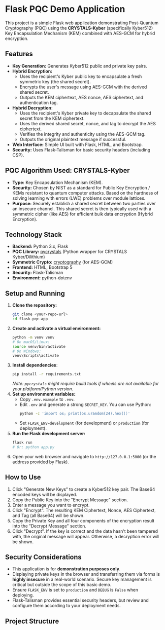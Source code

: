 # Flask PQC Demo Application

This project is a simple Flask web application demonstrating Post-Quantum Cryptography (PQC) using the **CRYSTALS-Kyber** (specifically Kyber512) Key Encapsulation Mechanism (KEM) combined with AES-GCM for hybrid encryption.

## Features

*   **Key Generation:** Generates Kyber512 public and private key pairs.
*   **Hybrid Encryption:**
    *   Uses the recipient's Kyber public key to encapsulate a fresh symmetric key (the shared secret).
    *   Encrypts the user's message using AES-GCM with the derived shared secret.
    *   Outputs the KEM ciphertext, AES nonce, AES ciphertext, and authentication tag.
*   **Hybrid Decryption:**
    *   Uses the recipient's Kyber private key to decapsulate the shared secret from the KEM ciphertext.
    *   Uses the derived shared secret, nonce, and tag to decrypt the AES ciphertext.
    *   Verifies the integrity and authenticity using the AES-GCM tag.
    *   Outputs the original plaintext message if successful.
*   **Web Interface:** Simple UI built with Flask, HTML, and Bootstrap.
*   **Security:** Uses Flask-Talisman for basic security headers (including CSP).

## PQC Algorithm Used: CRYSTALS-Kyber

*   **Type:** Key Encapsulation Mechanism (KEM).
*   **Security:** Chosen by NIST as a standard for Public Key Encryption / KEMs resistant to quantum computer attacks. Based on the hardness of solving learning with errors (LWE) problems over module lattices.
*   **Purpose:** Securely establish a shared secret between two parties over an insecure channel. This shared secret is then typically used with a symmetric cipher (like AES) for efficient bulk data encryption (Hybrid Encryption).

## Technology Stack

*   **Backend:** Python 3.x, Flask
*   **PQC Library:** [pycrystals](https://github.com/mkannwischer/pycrystals) (Python wrapper for CRYSTALS Kyber/Dilithium)
*   **Symmetric Crypto:** [cryptography](https://cryptography.io/en/latest/) (for AES-GCM)
*   **Frontend:** HTML, Bootstrap 5
*   **Security:** Flask-Talisman
*   **Environment:** python-dotenv

## Setup and Running

1.  **Clone the repository:**
    ```bash
    git clone <your-repo-url>
    cd flask-pqc-app
    ```
2.  **Create and activate a virtual environment:**
    ```bash
    python -m venv venv
    # On macOS/Linux:
    source venv/bin/activate
    # On Windows:
    venv\Scripts\activate
    ```
3.  **Install dependencies:**
    ```bash
    pip install -r requirements.txt
    ```
    *Note: `pycrystals` might require build tools if wheels are not available for your platform/Python version.*
4.  **Set up environment variables:**
    *   Copy `.env.example` to `.env`.
    *   Edit `.env` and generate a strong `SECRET_KEY`. You can use Python:
        ```bash
        python -c 'import os; print(os.urandom(24).hex())'
        ```
    *   Set `FLASK_ENV=development` (for development) or `production` (for deployment).
5.  **Run the Flask development server:**
    ```bash
    flask run
    # Or: python app.py
    ```
6.  Open your web browser and navigate to `http://127.0.0.1:5000` (or the address provided by Flask).

## How to Use

1.  Click "Generate New Keys" to create a Kyber512 key pair. The Base64 encoded keys will be displayed.
2.  Copy the Public Key into the "Encrypt Message" section.
3.  Enter a message you want to encrypt.
4.  Click "Encrypt". The resulting KEM Ciphertext, Nonce, AES Ciphertext, and Tag (all Base64) will be shown.
5.  Copy the Private Key and all four components of the encryption result into the "Decrypt Message" section.
6.  Click "Decrypt". If the key is correct and the data hasn't been tampered with, the original message will appear. Otherwise, a decryption error will be shown.

## Security Considerations

*   This application is for **demonstration purposes only**.
*   Displaying private keys in the browser and transferring them via forms is **highly insecure** in a real-world scenario. Secure key management is critical but outside the scope of this basic demo.
*   Ensure `FLASK_ENV` is set to `production` and `DEBUG` is `False` when deploying.
*   Flask-Talisman provides essential security headers, but review and configure them according to your deployment needs.

## Project Structure
